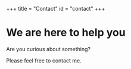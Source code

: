 +++
title = "Contact"
id = "contact"
+++

# We are here to help you

Are you curious about something? 

Please feel free to contact me.
